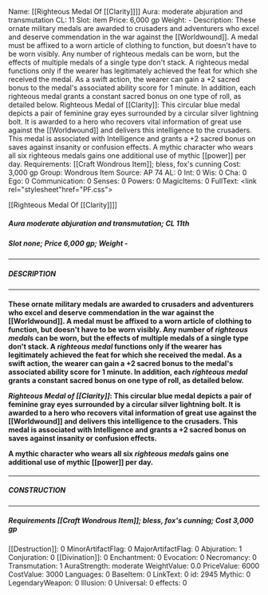Name: [[Righteous Medal Of [[Clarity]]]]
Aura: moderate abjuration and transmutation
CL: 11
Slot: item
Price: 6,000 gp
Weight: -
Description: These ornate military medals are awarded to crusaders and adventurers who excel and deserve commendation in the war against the [[Worldwound]]. A medal must be affixed to a worn article of clothing to function, but doesn't have to be worn visibly. Any number of righteous medals can be worn, but the effects of multiple medals of a single type don't stack. A righteous medal functions only if the wearer has legitimately achieved the feat for which she received the medal. As a swift action, the wearer can gain a +2 sacred bonus to the medal's associated ability score for 1 minute. In addition, each righteous medal grants a constant sacred bonus on one type of roll, as detailed below. Righteous Medal of [[Clarity]]: This circular blue medal depicts a pair of feminine gray eyes surrounded by a circular silver lightning bolt. It is awarded to a hero who recovers vital information of great use against the [[Worldwound]] and delivers this intelligence to the crusaders. This medal is associated with Intelligence and grants a +2 sacred bonus on saves against insanity or confusion effects. A mythic character who wears all six righteous medals gains one additional use of mythic [[power]] per day.
Requirements: [[Craft Wondrous Item]]; bless, fox's cunning
Cost: 3,000 gp
Group: Wondrous Item
Source: AP 74
AL: 0
Int: 0
Wis: 0
Cha: 0
Ego: 0
Communication: 0
Senses: 0
Powers: 0
MagicItems: 0
FullText: <link rel="stylesheet"href="PF.css"><div class="heading"><p class="alignleft">[[Righteous Medal Of [[Clarity]]]]</p><div style="clear: both;"></div></div><div><h5><b>Aura </b>moderate abjuration and transmutation; <b>CL </b>11th</h5><h5><b>Slot </b>none; <b>Price </b>6,000 gp; <b>Weight </b>-</h5></div><hr/><div><h5><b>DESCRIPTION</b></h5></div><hr/><div><h4><p>These ornate military medals are awarded to crusaders and adventurers who excel and deserve commendation in the war against the [[Worldwound]]. A medal must be affixed to a worn article of clothing to function, but doesn't have to be worn visibly. Any number of <i>righteous medal</i>s can be worn, but the effects of multiple medals of a single type don't stack. A <i>righteous medal</i> functions only if the wearer has legitimately achieved the feat for which she received the medal. As a swift action, the wearer can gain a +2 sacred bonus to the medal's associated ability score for 1 minute. In addition, each <i>righteous medal</i> grants a constant sacred bonus on one type of roll, as detailed below. </p><p><i>Righteous Medal of [[Clarity]]</i>: This circular blue medal depicts a pair of feminine gray eyes surrounded by a circular silver lightning bolt. It is awarded to a hero who recovers vital information of great use against the [[Worldwound]] and delivers this intelligence to the crusaders. This medal is associated with Intelligence and grants a +2 sacred bonus on saves against insanity or confusion effects. </p><p>A mythic character who wears all six <i>righteous medal</i>s gains one additional use of mythic [[power]] per day.</p></h4></div><hr/><div><h5><b>CONSTRUCTION</b></h5></div><hr/><div><h5><b>Requirements </b>[[Craft Wondrous Item]]; bless, <i>fox's cunning</i>; <b>Cost </b>3,000 gp</h5></div>
[[Destruction]]: 0
MinorArtifactFlag: 0
MajorArtifactFlag: 0
Abjuration: 1
Conjuration: 0
[[Divination]]: 0
Enchantment: 0
Evocation: 0
Necromancy: 0
Transmutation: 1
AuraStrength: moderate
WeightValue: 0.0
PriceValue: 6000
CostValue: 3000
Languages: 0
BaseItem: 0
LinkText: 0
id: 2945
Mythic: 0
LegendaryWeapon: 0
Illusion: 0
Universal: 0
effects: 0

